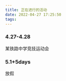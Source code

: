 ```yaml
---
title: 正在进行的活动
date: 2022-04-27 17:25:50
tags:
---
```

### 4.27-4.28

某铁路中学竞技运动会

### 5.1+5days

放假
